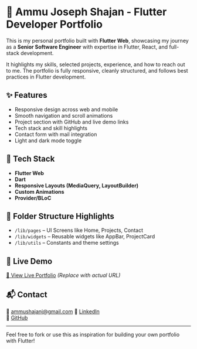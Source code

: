 # 🌟 Ammu Joseph Shajan - Flutter Developer Portfolio

This is my personal portfolio built with **Flutter Web**, showcasing my journey as a **Senior Software Engineer** with expertise in Flutter, React, and full-stack development.

It highlights my skills, selected projects, experience, and how to reach out to me. The portfolio is fully responsive, cleanly structured, and follows best practices in Flutter development.

## ✨ Features

- Responsive design across web and mobile
- Smooth navigation and scroll animations
- Project section with GitHub and live demo links
- Tech stack and skill highlights
- Contact form with mail integration
- Light and dark mode toggle

## 🔧 Tech Stack

- **Flutter Web**
- **Dart**
- **Responsive Layouts (MediaQuery, LayoutBuilder)**
- **Custom Animations**
- **Provider/BLoC**

## 📂 Folder Structure Highlights

- `/lib/pages` – UI Screens like Home, Projects, Contact
- `/lib/widgets` – Reusable widgets like AppBar, ProjectCard
- `/lib/utils` – Constants and theme settings

## 🚀 Live Demo

[🔗 View Live Portfolio](https://ammushajan.netlify.app/) *(Replace with actual URL)*

## 📬 Contact

📧 ammushajanj@gmail.com 
🔗 [LinkedIn](https://www.linkedin.com/in/ammu-j-shajan-730914169/)  
🐙 [GitHub]([https://github.com/yourusername](https://github.com/ammushajan))

---

Feel free to fork or use this as inspiration for building your own portfolio with Flutter!


